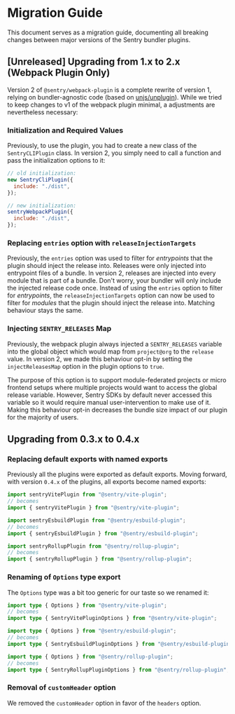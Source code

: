 # Migration Guide

This document serves as a migration guide, documenting all breaking changes between major versions of the Sentry bundler plugins.

## [Unreleased] Upgrading from 1.x to 2.x (Webpack Plugin Only)

Version 2 of `@sentry/webpack-plugin` is a complete rewrite of version 1, relying on bundler-agnostic code (based on [unjs/unplugin](https://github.com/unjs/unplugin)). While we tried to keep changes to v1 of the webpack plugin minimal, a adjustments are nevertheless necessary:

### Initialization and Required Values

Previously, to use the plugin, you had to create a new class of the `SentryCLIPlugin` class.
In version 2, you simply need to call a function and pass the initialization options to it:

```js
// old initialization:
new SentryCliPlugin({
  include: "./dist",
});

// new initialization:
sentryWebpackPlugin({
  include: "./dist",
});
```

### Replacing `entries` option with `releaseInjectionTargets`

Previously, the `entries` option was used to filter for _entrypoints_ that the plugin should inject the release into.
Releases were only injected into entrypoint files of a bundle.
In version 2, releases are injected into every module that is part of a bundle.
Don't worry, your bundler will only include the injected release code once.
Instead of using the `entries` option to filter for _entrypoints_, the `releaseInjectionTargets` option can now be used to filter for _modules_ that the plugin should inject the release into.
Matching behaviour stays the same.

### Injecting `SENTRY_RELEASES` Map

Previously, the webpack plugin always injected a `SENTRY_RELEASES` variable into the global object which would map from `project@org` to the `release` value. In version 2, we made this behaviour opt-in by setting the `injectReleasesMap` option in the plugin options to `true`.

The purpose of this option is to support module-federated projects or micro frontend setups where multiple projects would want to access the global release variable. However, Sentry SDKs by default never accessed this variable so it would require manual user-intervention to make use of it. Making this behaviour opt-in decreases the bundle size impact of our plugin for the majority of users.

## Upgrading from 0.3.x to 0.4.x

### Replacing default exports with named exports

Previously all the plugins were exported as default exports.
Moving forward, with version `0.4.x` of the plugins, all exports become named exports:

```ts
import sentryVitePlugin from "@sentry/vite-plugin";
// becomes
import { sentryVitePlugin } from "@sentry/vite-plugin";

import sentryEsbuildPlugin from "@sentry/esbuild-plugin";
// becomes
import { sentryEsbuildPlugin } from "@sentry/esbuild-plugin";

import sentryRollupPlugin from "@sentry/rollup-plugin";
// becomes
import { sentryRollupPlugin } from "@sentry/rollup-plugin";
```

### Renaming of `Options` type export

The `Options` type was a bit too generic for our taste so we renamed it:

```ts
import type { Options } from "@sentry/vite-plugin";
// becomes
import type { SentryVitePluginOptions } from "@sentry/vite-plugin";

import type { Options } from "@sentry/esbuild-plugin";
// becomes
import type { SentryEsbuildPluginOptions } from "@sentry/esbuild-plugin";

import type { Options } from "@sentry/rollup-plugin";
// becomes
import type { SentryRollupPluginOptions } from "@sentry/rollup-plugin";
```

### Removal of `customHeader` option

We removed the `customHeader` option in favor of the `headers` option.
